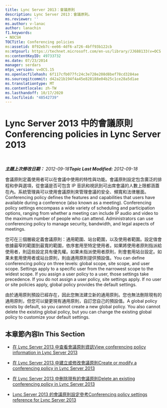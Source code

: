 ```yaml
---
title: Lync Server 2013：會議原則
description: Lync Server 2013：會議原則。
ms.reviewer: ''
ms.author: v-lanac
author: lanachin
f1.keywords:
- NOCSH
TOCTitle: Conferencing policies
ms:assetid: 8f92eb7c-ee66-4df6-a726-4bff93b122cb
ms:mtpsurl: https://technet.microsoft.com/en-us/library/JJ688133(v=OCS.15)
ms:contentKeyID: 49733732
ms.date: 07/23/2014
manager: serdars
mtps_version: v=OCS.15
ms.openlocfilehash: 6f117cfb077fc24c3e728e208d8bef78cd3284ae
ms.sourcegitcommit: d42a21b194f4a45e828188e04b25c1ce28a5d1ae
ms.translationtype: MT
ms.contentlocale: zh-TW
ms.lasthandoff: 10/17/2020
ms.locfileid: "48542739"
---
```

# <a name="conferencing-policies-in-lync-server-2013"></a><span data-ttu-id="80385-103">Lync Server 2013 中的會議原則</span><span class="sxs-lookup"><span data-stu-id="80385-103">Conferencing policies in Lync Server 2013</span></span>

<div data-xmlns="http://www.w3.org/1999/xhtml">

<div class="topic" data-xmlns="http://www.w3.org/1999/xhtml" data-msxsl="urn:schemas-microsoft-com:xslt" data-cs="https://msdn.microsoft.com/">

<div data-asp="https://msdn2.microsoft.com/asp">



</div>

<div id="mainSection">

<div id="mainBody">

<span> </span>

<span data-ttu-id="80385-104">_**主題上次修改日期：** 2012-09-18_</span><span class="sxs-lookup"><span data-stu-id="80385-104">_**Topic Last Modified:** 2012-09-18_</span></span>

<span data-ttu-id="80385-p101">會議原則定義使用者可以在會議中使用的特性與功能。會議原則設定包含廣泛的排程和參與選項，從會議是否可包含 IP 音訊和視訊到可出席會議的人數上限都涵蓋在內。系統管理員可以使用會議原則來管理會議的安全、頻寬和法律層面。</span><span class="sxs-lookup"><span data-stu-id="80385-p101">Conferencing policy defines the features and capabilities that users have available during a conference (also known as a meeting). Conferencing policy settings encompass a wide variety of scheduling and participation options, ranging from whether a meeting can include IP audio and video to the maximum number of people who can attend. Administrators can use conferencing policy to manage security, bandwidth, and legal aspects of meetings.</span></span>

<span data-ttu-id="80385-p102">您可在三個層級定義會議原則：通用範圍、站台範圍，以及使用者範圍。設定值會依據最窄的範圍到最寬的範圍，依序套用至特定使用者。如果將使用者原則指派給使用者，則這些設定具有優先權。如果未指派使用者原則，則會套用站台設定。如果未套用使用者或站台原則，則由通用原則提供預設值。</span><span class="sxs-lookup"><span data-stu-id="80385-p102">You can define conferencing policy on three levels: global scope, site scope, and user scope. Settings apply to a specific user from the narrowest scope to the widest scope. If you assign a user policy to a user, those settings take precedence. If you do not assign a user policy, site settings apply. If no user or site policies apply, global policy provides the default settings.</span></span>

<span data-ttu-id="80385-p103">由於通用原則預設已經存在，因此您無法建立新的通用原則。您也無法刪除現有的通用原則，但您可以變更現有通用原則，自訂您自己的預設值。</span><span class="sxs-lookup"><span data-stu-id="80385-p103">A global policy exists by default, so you cannot create a new global policy. You also cannot delete the existing global policy, but you can change the existing global policy to customize your default settings.</span></span>

<div>

## <a name="in-this-section"></a><span data-ttu-id="80385-115">本章節內容</span><span class="sxs-lookup"><span data-stu-id="80385-115">In This Section</span></span>

  - [<span data-ttu-id="80385-116">在 Lync Server 2013 中查看會議原則資訊</span><span class="sxs-lookup"><span data-stu-id="80385-116">View conferencing policy information in Lync Server 2013</span></span>](lync-server-2013-view-conferencing-policy-information.md)

  - [<span data-ttu-id="80385-117">在 Lync Server 2013 中建立或修改會議原則</span><span class="sxs-lookup"><span data-stu-id="80385-117">Create or modify a conferencing policy in Lync Server 2013</span></span>](lync-server-2013-create-or-modify-a-conferencing-policy.md)

  - [<span data-ttu-id="80385-118">在 Lync Server 2013 中刪除現有的會議原則</span><span class="sxs-lookup"><span data-stu-id="80385-118">Delete an existing conferencing policy in Lync Server 2013</span></span>](lync-server-2013-delete-an-existing-conferencing-policy.md)

  - [<span data-ttu-id="80385-119">Lync Server 2013 的會議原則設定參考</span><span class="sxs-lookup"><span data-stu-id="80385-119">Conferencing policy settings reference for Lync Server 2013</span></span>](lync-server-2013-conferencing-policy-settings-reference.md)

</div>

</div>

<span> </span>

</div>

</div>

</div>


